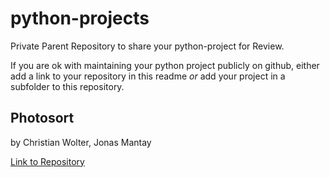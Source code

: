 # python-projects
Private Parent Repository to share your python-project for Review.

If you are ok with maintaining your python project publicly on github, either add a link to your repository in this readme 
*or* add your project in a subfolder to this repository.

## Photosort
by Christian Wolter, Jonas Mantay

[Link to Repository]([https://www.example.com](https://github.com/mantayjon/htw_info3_lab03))
